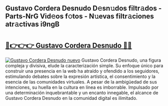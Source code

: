 ## Gustavo Cordera Desnudo D𝚎sn𝚞dos filtr𝚊dos - Parts-NrG Vid𝚎os f𝚘tos - N𝚞evas filtr𝚊ciones atr𝚊ctivas i9ngB

# <h2><a href="http://mb4brr4.tromn.icu/?c=Gustavo+Cordera+Desnudo">🔗👉👉👉 Gustavo Cordera Desnudo 🔗🔗</a></h2>

[![Gustavo Cordera Desnudo nuevo](https://i.imgur.com/pEAQMta.gif)](http://mb4brr4.tromn.icu/?c=Gustavo+Cordera+Desnudo)
Gustavo Cordera Desnudo, una figura compleja y divisiva, elude la caracterización simple. Su enfoque único para construir una presencia en la web ha atraído y ofendido a los seguidores, estimulando debates sobre la expresión artística, el consentimiento y la esencia de las comunidades virtuales. A pesar de la ambigüedad de sus intenciones, su huella en la cultura en línea es imborrable. Impulsado por una determinación inquebrantable y un encanto innegable, el alcance de Gustavo Cordera Desnudo en la comunidad digital es ilimitado.
